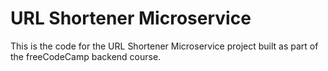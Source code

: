 # URL Shortener Microservice

This is the code for the URL Shortener Microservice project built as part of the freeCodeCamp backend course. 
